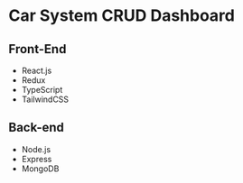 # Car System CRUD Dashboard

## Front-End

- React.js
- Redux
- TypeScript
- TailwindCSS

## Back-end

- Node.js
- Express
- MongoDB

